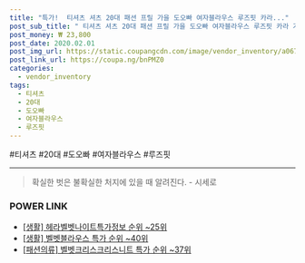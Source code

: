 ```yaml
--- 
title: "특가!  티셔츠 셔츠 20대 패션 프릴 가을 도오빠 여자블라우스 루즈핏 카라..." 
post_sub_title: " 티셔츠 셔츠 20대 패션 프릴 가을 도오빠 여자블라우스 루즈핏 카라 겨울 긴팔 데일리 벨벳 30대 여성 봄 블라우스" 
post_money: ₩ 23,800 
post_date: 2020.02.01 
post_img_url: https://static.coupangcdn.com/image/vendor_inventory/a067/6f48762203d739ad7858972ef96b5f6e400b94c8e689fb276ba7f87f65e0.jpg 
post_link_url: https://coupa.ng/bnPMZ0 
categories: 
  - vendor_inventory 
tags: 
  - 티셔츠 
  - 20대 
  - 도오빠 
  - 여자블라우스 
  - 루즈핏 
--- 
```

  #티셔츠 #20대 #도오빠 #여자블라우스 #루즈핏 
<hr> 

> 확실한 벗은 불확실한 처지에 있을 때 알려진다. - 시세로 


### POWER LINK

* <a href="https://blog.naver.com/sakai111/221774924547" target="_blank"> [생활] 헤라벨벳나이트특가정보 순위 ~25위</a>
* <a href="https://blog.naver.com/sakai111/221792195082" target="_blank"> [생활] 벨벳블라우스 특가 순위 ~40위</a>
* <a href="https://blog.naver.com/sakai111/221792325855" target="_blank"> [패션의류] 벨벳크리스크리스니트 특가 순위 ~37위</a>
